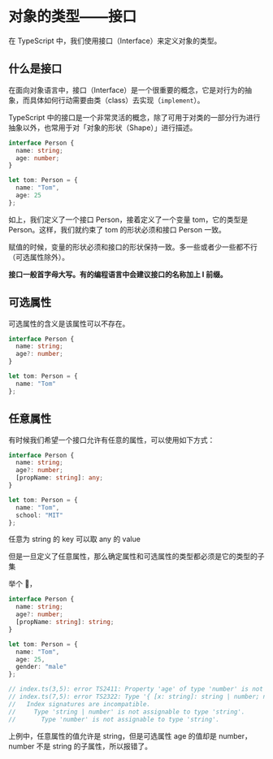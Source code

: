 # 对象的类型——接口

在 TypeScript 中，我们使用接口（Interface）来定义对象的类型。

## 什么是接口

在面向对象语言中，接口（Interface）是一个很重要的概念，它是对行为的抽象，而具体如何行动需要由类（class）去实现（`implement`）。

TypeScript 中的接口是一个非常灵活的概念，除了可用于对类的一部分行为进行抽象以外，也常用于对「对象的形状（Shape）」进行描述。

```typescript
interface Person {
  name: string;
  age: number;
}

let tom: Person = {
  name: "Tom",
  age: 25
};
```

如上，我们定义了一个接口 Person，接着定义了一个变量 tom，它的类型是 Person。这样，我们就约束了 tom 的形状必须和接口 Person 一致。

赋值的时候，变量的形状必须和接口的形状保持一致。多一些或者少一些都不行（可选属性除外）。

**接口一般首字母大写。有的编程语言中会建议接口的名称加上 I 前缀。**

## 可选属性

可选属性的含义是该属性可以不存在。

```typescript
interface Person {
  name: string;
  age?: number;
}

let tom: Person = {
  name: "Tom"
};
```

## 任意属性

有时候我们希望一个接口允许有任意的属性，可以使用如下方式：

```typescript
interface Person {
  name: string;
  age?: number;
  [propName: string]: any;
}

let tom: Person = {
  name: "Tom",
  school: "MIT"
};
```

任意为 string 的 key 可以取 any 的 value

但是一旦定义了任意属性，那么确定属性和可选属性的类型都必须是它的类型的子集

举个 🌰，

```typescript
interface Person {
  name: string;
  age?: number;
  [propName: string]: string;
}

let tom: Person = {
  name: "Tom",
  age: 25,
  gender: "male"
};

// index.ts(3,5): error TS2411: Property 'age' of type 'number' is not assignable to string index type 'string'.
// index.ts(7,5): error TS2322: Type '{ [x: string]: string | number; name: string; age: number; gender: string; }' is not assignable to type 'Person'.
//   Index signatures are incompatible.
//     Type 'string | number' is not assignable to type 'string'.
//       Type 'number' is not assignable to type 'string'.
```

上例中，任意属性的值允许是 string，但是可选属性 age 的值却是 number，number 不是 string 的子属性，所以报错了。
